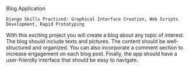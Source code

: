 Blog Application

    Django Skills Practiced: Graphical Interface Creation, Web Scripts Development, Rapid Prototyping

WIth this exciting project you will create a blog about any topic of interest. The blog should include texts and pictures. The content should be well-structured and organized. You can also incorporate a comment section to increase engagement on each blog post. Finally, the app should have a user-friendly interface that should be easy to navigate.
